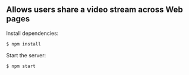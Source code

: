 
## Allows users share a video stream across Web pages

  Install dependencies:

```bash
$ npm install
```

  Start the server:

```bash
$ npm start
```
